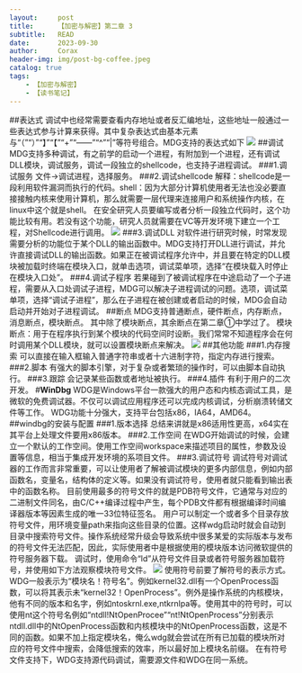 ```yaml
---
layout:     post
title:      【加密与解密】第二章 3
subtitle:   READ
date:       2023-09-30
author:     Corax
header-img: img/post-bg-coffee.jpeg
catalog: true
tags:
    - 【加密与解密】
    - 【读书笔记】
---
```


##表达式
调试中也经常需要查看内存地址或者反汇编地址，这些地址一般通过一些表达式参与计算来获得。其中复杂表达式由基本元素与“（”“）”“】”“【”“+”“——”“^”“|”等符号组合。MDG支持的表达式如下
![](https://typora-1321221957.cos.ap-shanghai.myqcloud.com/image1/202311021125020.png)
##调试
MDG支持多种调试，有之前学的启动一个进程，有附加到一个进程，还有调试DLL模块，调试服务，调试一段独立的shellcode，也支持子进程调试。
###1.调试服务
文件->调试进程，选择服务。
###2.调试shellcode
解释：shellcode是一段利用软件漏洞而执行的代码。shell：因为大部分计算机使用者无法也没必要直接接触内核来使用计算机，那么就需要一层代理来连接用户和系统操作内核，在linux中这个就是shell。
在安全研究人员要编写或者分析一段独立代码时，这个功能比较有用。若没有这个功能，研究人员就需要在VC等开发环境下建立一个工程，对Shellcode进行调用。
![](https://typora-1321221957.cos.ap-shanghai.myqcloud.com/image1/202311021125021.png)
###3.调试DLL
对软件进行研究时候，时常发现需要分析的功能位于某个DLL的输出函数中。MDG支持打开DLL进行调试，并允许直接调试DLL的输出函数。如果正在被调试程序允许中，并且要在特定的DLL模块被加载时终端在模块入口，就单击选项，调试菜单项，选择“在模块载入时停止在模块入口处”。
###4.调试子程序
若果碰到了被调试程序在中途启动了一个子进程，需要从入口处调试子进程，MDG可以解决子进程调试的问题。选项，调试菜单项，选择“调试子进程”，那么在子进程在被创建或者启动的时候，MDG会自动启动并开始对子进程调试。
##断点
MDG支持普通断点，硬件断点，内存断点，消息断点，模块断点。
其中除了模块断点，其余断点在第二章①中学过了。
模块断点：用于在程序执行到某个模块的代码空间时设断。我们常常不知道程序会在何时调用某个DLL模块，就可以设置模块断点来解决。
![](https://typora-1321221957.cos.ap-shanghai.myqcloud.com/image1/202311021125022.png)
##其他功能
###1.内存搜索
可以直接在输入框输入普通字符串或者十六进制字符，指定内存进行搜索。
###2.脚本
有强大的脚本引擎，对于复杂或者繁琐的操作时，可以由脚本自动执行。
###3.跟踪
会记录某些函数或者地址被执行。
###4.插件
有利于用户的二次开发。
#**WinDbg**
WDG是Windows平台一款强大的用户态和内核态调试工具，是微软的免费调试器。不仅可以调试应用程序还可以完成内核调试，分析崩溃转储文件等工作。
WDG功能十分强大，支持平台包括x86，IA64，AMD64。
##windbg的安装与配置
###1.版本选择
总结来讲就是x86适用性更高，x64实在其平台上处理文件要用x86版本。
###2.工作空间
在WDG开始调试的时候，会建立一个默认的工作空间。使用工作空间workspace来描述项目的属性，参数及设置等信息，相当于集成开发环境的系项目文件。
###3.调试符号
调试符号对调试器的工作而言非常重要，可以让使用者了解被调试模块的更多内部信息，例如内部函数名，变量名，结构体的定义等。如果没有调试符号，使用者就只能看到输出表中的函数名称。
目前使用最多的符号文件的就是PDB符号文件，它通常与对应的二进制文件同名，由C/C++编译过程中产生，每个PDB文件都有根据编译时间编译器版本等因素生成的唯一33位特征签名。
用户可以制定一个或者多个目录存放符号文件，用环境变量path来指向这些目录的位置。这样wdg启动时就会自动到目录中搜索符号文件。操作系统经常升级会导致系统中很多某爱的实际版本与发布的符号文件无法匹配，因此，实际使用者中是根据使用的模块版本访问微软提供的符号服务器下载。
调试时，使用命令“ld”从符号文件目录或者符号服务器加载符号，并使用如下方法观察模块符号文件。
![](https://typora-1321221957.cos.ap-shanghai.myqcloud.com/image1/202311021125023.png)
使用符号前要了解符号的表示方式。WDG一般表示为“模块名！符号名”。例如kernel32.dll有一个OpenProcess函数，可以将其表示未“kernel32！OpenProcess”。例外是操作系统的内核模块，他有不同的版本和名字，例如ntoskrnl.exe,ntkrnlpa等。使用其中的符号时，可以使用nt这个符号名例如“ntdll!NtOpenProcee”“nt!NtOpenProcess”分别表示ntdll.dll中的NtOpenProcess函数和内核模块中的NtOpenProcess函数，这是不同的函数。如果不加上指定模块名，俺么wdg就会尝试在所有已加载的模块所对应的符号文件中搜索，会降低搜索的效率，所以最好加上模块名前缀。
在有符号文件支持下，WDG支持源代码调试，需要源文件和WDG在同一系统。